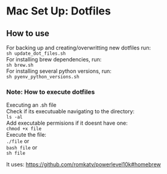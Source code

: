 # Mac Set Up: Dotfiles
## How to use
For backing up and creating/overwritting new dotfiles run:  
`sh update_dot_files.sh`  
For installing brew dependencies, run:  
`sh brew.sh`  
For installing several python versions, run:  
`sh pyenv_python_versions.sh`  

### Note: How to execute dotfiles
Executing an .sh file  
Check if its executuable navigating to the directory:  
 `ls -al`  
Add executable permisions if it doesnt have one:  
`chmod +x file`  
Execute the file:  
`./file` or  
`bash file` or  
`sh file`


It uses:
https://github.com/romkatv/powerlevel10k#homebrew